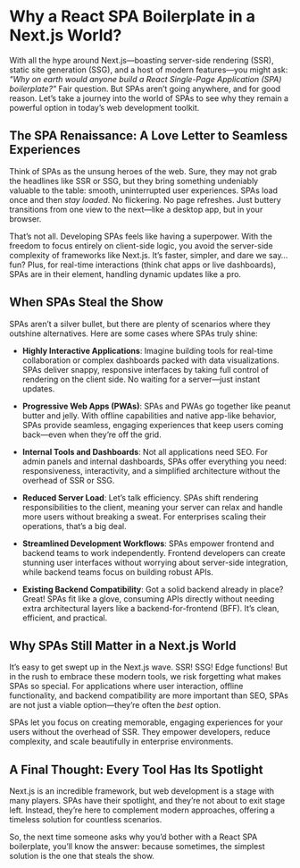 # Why a React SPA Boilerplate in a Next.js World?

With all the hype around Next.js—boasting server-side rendering (SSR), static site generation (SSG), and a host of modern features—you might ask: *"Why on earth would anyone build a React Single-Page Application (SPA) boilerplate?"* Fair question. But SPAs aren’t going anywhere, and for good reason. Let’s take a journey into the world of SPAs to see why they remain a powerful option in today’s web development toolkit.

## The SPA Renaissance: A Love Letter to Seamless Experiences

Think of SPAs as the unsung heroes of the web. Sure, they may not grab the headlines like SSR or SSG, but they bring something undeniably valuable to the table: smooth, uninterrupted user experiences. SPAs load once and then *stay loaded*. No flickering. No page refreshes. Just buttery transitions from one view to the next—like a desktop app, but in your browser.

That’s not all. Developing SPAs feels like having a superpower. With the freedom to focus entirely on client-side logic, you avoid the server-side complexity of frameworks like Next.js. It’s faster, simpler, and dare we say… fun? Plus, for real-time interactions (think chat apps or live dashboards), SPAs are in their element, handling dynamic updates like a pro.

## When SPAs Steal the Show

SPAs aren’t a silver bullet, but there are plenty of scenarios where they outshine alternatives. Here are some cases where SPAs truly shine:

- **Highly Interactive Applications**: Imagine building tools for real-time collaboration or complex dashboards packed with data visualizations. SPAs deliver snappy, responsive interfaces by taking full control of rendering on the client side. No waiting for a server—just instant updates.

- **Progressive Web Apps (PWAs)**: SPAs and PWAs go together like peanut butter and jelly. With offline capabilities and native app-like behavior, SPAs provide seamless, engaging experiences that keep users coming back—even when they’re off the grid.

- **Internal Tools and Dashboards**: Not all applications need SEO. For admin panels and internal dashboards, SPAs offer everything you need: responsiveness, interactivity, and a simplified architecture without the overhead of SSR or SSG.

- **Reduced Server Load**: Let’s talk efficiency. SPAs shift rendering responsibilities to the client, meaning your server can relax and handle more users without breaking a sweat. For enterprises scaling their operations, that’s a big deal.

- **Streamlined Development Workflows**: SPAs empower frontend and backend teams to work independently. Frontend developers can create stunning user interfaces without worrying about server-side integration, while backend teams focus on building robust APIs.

- **Existing Backend Compatibility**: Got a solid backend already in place? Great! SPAs fit like a glove, consuming APIs directly without needing extra architectural layers like a backend-for-frontend (BFF). It’s clean, efficient, and practical.

## Why SPAs Still Matter in a Next.js World

It’s easy to get swept up in the Next.js wave. SSR! SSG! Edge functions! But in the rush to embrace these modern tools, we risk forgetting what makes SPAs so special. For applications where user interaction, offline functionality, and backend compatibility are more important than SEO, SPAs are not just a viable option—they’re often the *best* option.

SPAs let you focus on creating memorable, engaging experiences for your users without the overhead of SSR. They empower developers, reduce complexity, and scale beautifully in enterprise environments. 

## A Final Thought: Every Tool Has Its Spotlight

Next.js is an incredible framework, but web development is a stage with many players. SPAs have their spotlight, and they’re not about to exit stage left. Instead, they’re here to complement modern approaches, offering a timeless solution for countless scenarios.

So, the next time someone asks why you’d bother with a React SPA boilerplate, you’ll know the answer: because sometimes, the simplest solution is the one that steals the show.
